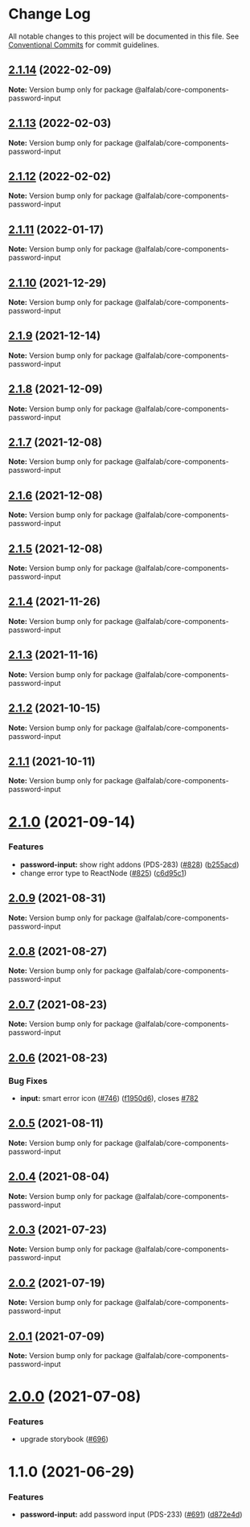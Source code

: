 # Change Log

All notable changes to this project will be documented in this file.
See [Conventional Commits](https://conventionalcommits.org) for commit guidelines.

## [2.1.14](https://github.com/alfa-laboratory/core-components/compare/@alfalab/core-components-password-input@2.1.13...@alfalab/core-components-password-input@2.1.14) (2022-02-09)

**Note:** Version bump only for package @alfalab/core-components-password-input





## [2.1.13](https://github.com/alfa-laboratory/core-components/compare/@alfalab/core-components-password-input@2.1.12...@alfalab/core-components-password-input@2.1.13) (2022-02-03)

**Note:** Version bump only for package @alfalab/core-components-password-input





## [2.1.12](https://github.com/alfa-laboratory/core-components/compare/@alfalab/core-components-password-input@2.1.11...@alfalab/core-components-password-input@2.1.12) (2022-02-02)

**Note:** Version bump only for package @alfalab/core-components-password-input





## [2.1.11](https://github.com/alfa-laboratory/core-components/compare/@alfalab/core-components-password-input@2.1.10...@alfalab/core-components-password-input@2.1.11) (2022-01-17)

**Note:** Version bump only for package @alfalab/core-components-password-input





## [2.1.10](https://github.com/alfa-laboratory/core-components/compare/@alfalab/core-components-password-input@2.1.9...@alfalab/core-components-password-input@2.1.10) (2021-12-29)

**Note:** Version bump only for package @alfalab/core-components-password-input





## [2.1.9](https://github.com/alfa-laboratory/core-components/compare/@alfalab/core-components-password-input@2.1.8...@alfalab/core-components-password-input@2.1.9) (2021-12-14)

**Note:** Version bump only for package @alfalab/core-components-password-input





## [2.1.8](https://github.com/alfa-laboratory/core-components/compare/@alfalab/core-components-password-input@2.1.7...@alfalab/core-components-password-input@2.1.8) (2021-12-09)

**Note:** Version bump only for package @alfalab/core-components-password-input





## [2.1.7](https://github.com/alfa-laboratory/core-components/compare/@alfalab/core-components-password-input@2.1.6...@alfalab/core-components-password-input@2.1.7) (2021-12-08)

**Note:** Version bump only for package @alfalab/core-components-password-input





## [2.1.6](https://github.com/alfa-laboratory/core-components/compare/@alfalab/core-components-password-input@2.1.5...@alfalab/core-components-password-input@2.1.6) (2021-12-08)

**Note:** Version bump only for package @alfalab/core-components-password-input





## [2.1.5](https://github.com/alfa-laboratory/core-components/compare/@alfalab/core-components-password-input@2.1.4...@alfalab/core-components-password-input@2.1.5) (2021-12-08)

**Note:** Version bump only for package @alfalab/core-components-password-input





## [2.1.4](https://github.com/alfa-laboratory/core-components/compare/@alfalab/core-components-password-input@2.1.3...@alfalab/core-components-password-input@2.1.4) (2021-11-26)

**Note:** Version bump only for package @alfalab/core-components-password-input





## [2.1.3](https://github.com/alfa-laboratory/core-components/compare/@alfalab/core-components-password-input@2.1.2...@alfalab/core-components-password-input@2.1.3) (2021-11-16)

**Note:** Version bump only for package @alfalab/core-components-password-input





## [2.1.2](https://github.com/alfa-laboratory/core-components/compare/@alfalab/core-components-password-input@2.1.1...@alfalab/core-components-password-input@2.1.2) (2021-10-15)

**Note:** Version bump only for package @alfalab/core-components-password-input





## [2.1.1](https://github.com/alfa-laboratory/core-components/compare/@alfalab/core-components-password-input@2.1.0...@alfalab/core-components-password-input@2.1.1) (2021-10-11)

**Note:** Version bump only for package @alfalab/core-components-password-input





# [2.1.0](https://github.com/alfa-laboratory/core-components/compare/@alfalab/core-components-password-input@2.0.9...@alfalab/core-components-password-input@2.1.0) (2021-09-14)


### Features

* **password-input:** show right addons (PDS-283) ([#828](https://github.com/alfa-laboratory/core-components/issues/828)) ([b255acd](https://github.com/alfa-laboratory/core-components/commit/b255acdcdbe37b546c6c9100a1645609439af430))
* change error type to ReactNode ([#825](https://github.com/alfa-laboratory/core-components/issues/825)) ([c6d95c1](https://github.com/alfa-laboratory/core-components/commit/c6d95c1c6239f2b2a3bf2c1639554d8500e794f3))





## [2.0.9](https://github.com/alfa-laboratory/core-components/compare/@alfalab/core-components-password-input@2.0.8...@alfalab/core-components-password-input@2.0.9) (2021-08-31)

**Note:** Version bump only for package @alfalab/core-components-password-input





## [2.0.8](https://github.com/alfa-laboratory/core-components/compare/@alfalab/core-components-password-input@2.0.7...@alfalab/core-components-password-input@2.0.8) (2021-08-27)

**Note:** Version bump only for package @alfalab/core-components-password-input





## [2.0.7](https://github.com/alfa-laboratory/core-components/compare/@alfalab/core-components-password-input@2.0.6...@alfalab/core-components-password-input@2.0.7) (2021-08-23)

**Note:** Version bump only for package @alfalab/core-components-password-input





## [2.0.6](https://github.com/alfa-laboratory/core-components/compare/@alfalab/core-components-password-input@2.0.5...@alfalab/core-components-password-input@2.0.6) (2021-08-23)


### Bug Fixes

* **input:** smart error icon ([#746](https://github.com/alfa-laboratory/core-components/issues/746)) ([f1950d6](https://github.com/alfa-laboratory/core-components/commit/f1950d6d516d17d993f0865c10390b6301bb2707)), closes [#782](https://github.com/alfa-laboratory/core-components/issues/782)





## [2.0.5](https://github.com/alfa-laboratory/core-components/compare/@alfalab/core-components-password-input@2.0.4...@alfalab/core-components-password-input@2.0.5) (2021-08-11)

**Note:** Version bump only for package @alfalab/core-components-password-input





## [2.0.4](https://github.com/alfa-laboratory/core-components/compare/@alfalab/core-components-password-input@2.0.3...@alfalab/core-components-password-input@2.0.4) (2021-08-04)

**Note:** Version bump only for package @alfalab/core-components-password-input





## [2.0.3](https://github.com/alfa-laboratory/core-components/compare/@alfalab/core-components-password-input@2.0.2...@alfalab/core-components-password-input@2.0.3) (2021-07-23)

**Note:** Version bump only for package @alfalab/core-components-password-input





## [2.0.2](https://github.com/alfa-laboratory/core-components/compare/@alfalab/core-components-password-input@2.0.1...@alfalab/core-components-password-input@2.0.2) (2021-07-19)

**Note:** Version bump only for package @alfalab/core-components-password-input





## [2.0.1](https://github.com/alfa-laboratory/core-components/compare/@alfalab/core-components-password-input@2.0.0...@alfalab/core-components-password-input@2.0.1) (2021-07-09)

**Note:** Version bump only for package @alfalab/core-components-password-input





# [2.0.0](https://github.com/alfa-laboratory/core-components/compare/@alfalab/core-components-password-input@1.1.0...@alfalab/core-components-password-input@2.0.0) (2021-07-08)


### Features

* upgrade storybook ([#696](https://github.com/alfa-laboratory/core-components/issues/696))

# 1.1.0 (2021-06-29)


### Features

* **password-input:** add password input (PDS-233) ([#691](https://github.com/alfa-laboratory/core-components/issues/691)) ([d872e4d](https://github.com/alfa-laboratory/core-components/commit/d872e4dd18fd5db472864fbc2676749b812da00f))
